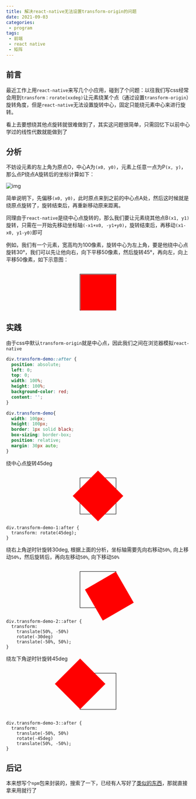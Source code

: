 ```yaml
---
title: 解决react-native无法设置transform-origin的问题
date: 2021-09-03
categories:
 - program
tags:
 - 前端
 - react native
 - 矩阵
---
```


## 前言

最近工作上用`react-native`来写几个小应用，碰到了个问题：以往我们写css经常会用到`transform：rorate(xxdeg)`让元素绕某个点（通过设置`transform-origin`）旋转角度，但是`react-native`无法设置旋转中心，固定只能绕元素中心来进行旋转。

看上去要想绕其他点旋转就很难做到了，其实这问题很简单，只需回忆下以前中心学过的线性代数就能做到了

## 分析

不妨设元素的左上角为原点O，中心A为`(x0, y0)`，元素上任意一点为P`(x, y)`，那么点P绕点A旋转后的坐标计算如下：


![img](/img/公式1.png)

简单说明下，先偏移`(x0, y0)`，此时原点来到之前的中心点A处，然后这时候就是绕原点旋转了，旋转结束后，再重新移动原来距离。

同理由于`react-native`是绕中心点旋转的，那么我们要让元素绕其他点B`(x1, y1)`旋转，只需在一开始先移动坐标轴`(-x1+x0, -y1+y0)`，旋转结束后，再移动`(x1-x0, y1-y0)`即可

例如，我们有一个元素，宽高均为100像素，旋转中心为左上角，要是他绕中心点旋转30°，我们可以先让他向右，向下平移50像素，然后旋转45°，再向左，向上平移50像素，如下示意图：

<div class="transform-demo transform-demo-0"></div>

## 实践

由于css中默认`transform-origin`就是中心点，因此我们之间在浏览器模拟`react-native`

```css
div.transform-demo::after {
  position: absolute;
  left: 0;
  top: 0;
  width: 100%;
  height: 100%;
  background-color: red;
  content: '';
}

div.transform-demo{
  width: 100px;
  height: 100px;
  border: 1px solid black;
  box-sizing: border-box;
  position: relative;
  margin: 30px auto;
}
```

绕中心点旋转45deg


<div class="transform-demo transform-demo-1"></div>

```css{2}
div.transform-demo-1:after {
  transform: rotate(45deg);
}
```

绕右上角逆时针旋转30deg, 根据上面的分析，坐标轴需要先向右移动`50%`, 向上移动`50%`，然后旋转后，再向左移动`50%`, 向下移动`50%`

<div class="transform-demo transform-demo-2"></div>


```css{3,5}
div.transform-demo-2::after {
  transform: 
    translate(50%, -50%)
    rotate(-30deg)
    translate(-50%, 50%);
}
```

绕左下角逆时针旋转45deg

<div class="transform-demo transform-demo-3"></div>

```css{3,5}
div.transform-demo-3::after {
  transform: 
    translate(-50%, 50%)
    rotate(-45deg)
    translate(50%, -50%);
}
```

<style>

  div.transform-demo{
    width: 100px;
    height: 100px;
    border: 1px solid black;
    box-sizing: border-box;
    position: relative;
    margin: 30px auto;
  }

  div.transform-demo::after {
    position: absolute;
    left: 0;
    top: 0;
    width: 100%;
    height: 100%;
    background-color: red;
    content: '';
  }

  div.transform-demo-1:after {
    transform: rotate(45deg);
  }

  div.transform-demo-2::after {
    transform: translate(50%, -50%) 
      rotate(-30deg) 
      translate(-50%, 50%);
  }
  div.transform-demo-3::after {
    transform: translate(-50%, 50%) rotate(-45deg) translate(50%, -50%);
  }

  div.transform-demo-0::after {
    transform-origin: 0 0;
    animation: xixi 10s infinite linear forwards;
  }

  @keyframes xixi {
    30% {
      transform: translate(50%, 50%);
    }

    60% {
      transform: translate(50%, 50%) rotate(45deg);
    }

    90%, 100% {
      transform: translate(50%, 50%) rotate(45deg) translate(-50%, -50%);
    }
  }
</style>

## 后记

本来想写个`npm`包来封装的，搜索了一下，已经有人写好了[类似的东西](https://www.npmjs.com/package/react-native-anchor-point)，那就直接拿来用就行了
